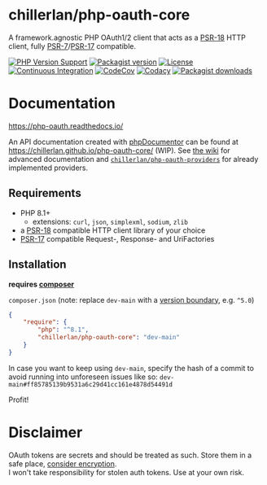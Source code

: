 # chillerlan/php-oauth-core

A framework.agnostic PHP OAuth1/2 client that acts as a [PSR-18](https://www.php-fig.org/psr/psr-18/) HTTP client, fully [PSR-7](https://www.php-fig.org/psr/psr-7/)/[PSR-17](https://www.php-fig.org/psr/psr-17/) compatible.

[![PHP Version Support][php-badge]][php]
[![Packagist version][packagist-badge]][packagist]
[![License][license-badge]][license]
[![Continuous Integration][gh-action-badge]][gh-action]
[![CodeCov][coverage-badge]][coverage]
[![Codacy][codacy-badge]][codacy]
[![Packagist downloads][downloads-badge]][downloads]

[php-badge]: https://img.shields.io/packagist/php-v/chillerlan/php-oauth-core?logo=php&color=8892BF
[php]: https://www.php.net/supported-versions.php
[packagist-badge]: https://img.shields.io/packagist/v/chillerlan/php-oauth-core.svg?logo=packagist
[packagist]: https://packagist.org/packages/chillerlan/php-oauth-core
[license-badge]: https://img.shields.io/github/license/chillerlan/php-oauth-core.svg
[license]: https://github.com/chillerlan/php-oauth-core/blob/main/LICENSE
[coverage-badge]: https://img.shields.io/codecov/c/github/chillerlan/php-oauth-core.svg?logo=codecov
[coverage]: https://codecov.io/github/chillerlan/php-oauth-core
[codacy-badge]: https://img.shields.io/codacy/grade/de971588f9a44f1a99e7bbd2a0737951?logo=codacy
[codacy]: https://app.codacy.com/gh/chillerlan/php-oauth-core/dashboard
[downloads-badge]: https://img.shields.io/packagist/dt/chillerlan/php-oauth-core.svg?logo=packagist
[downloads]: https://packagist.org/packages/chillerlan/php-oauth-core/stats
[gh-action-badge]: https://img.shields.io/github/actions/workflow/status/chillerlan/php-oauth-core/ci.yml?branch=main&logo=github
[gh-action]: https://github.com/chillerlan/php-oauth-core/actions/workflows/ci.yml?query=branch%3Amain

# Documentation

https://php-oauth.readthedocs.io/

An API documentation created with [phpDocumentor](https://www.phpdoc.org/) can be found at https://chillerlan.github.io/php-oauth-core/ (WIP).
See [the wiki](https://github.com/chillerlan/php-oauth-core/wiki) for advanced documentation and  [`chillerlan/php-oauth-providers`](https://github.com/chillerlan/php-oauth-providers) for already implemented providers.


## Requirements

- PHP 8.1+
  - extensions: `curl`, `json`, `simplexml`, `sodium`, `zlib`
- a [PSR-18](https://www.php-fig.org/psr/psr-18/) compatible HTTP client library of your choice
- [PSR-17](https://www.php-fig.org/psr/psr-17/) compatible Request-, Response- and UriFactories


## Installation

**requires [composer](https://getcomposer.org)**

`composer.json` (note: replace `dev-main` with a [version boundary](https://getcomposer.org/doc/articles/versions.md), e.g. `^5.0`)
```json
{
	"require": {
		"php": "^8.1",
		"chillerlan/php-oauth-core": "dev-main"
	}
}
```
In case you want to keep using `dev-main`, specify the hash of a commit to avoid running into unforeseen issues like so: `dev-main#ff85785139b9531a6c29d41cc161e4878d54491d`


Profit!

# Disclaimer
OAuth tokens are secrets and should be treated as such. Store them in a safe place,
[consider encryption](http://php.net/manual/book.sodium.php). <br/>
I won't take responsibility for stolen auth tokens. Use at your own risk.
